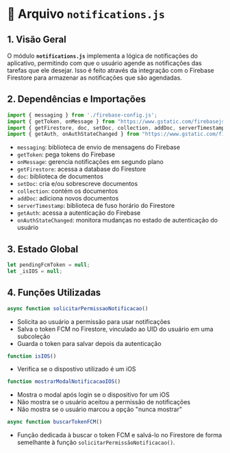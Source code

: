 # 📄 Arquivo `notifications.js`

## 1. Visão Geral

O módulo **`notifications.js`** implementa a lógica de notificações do aplicativo, permitindo com que o usuário agende as notificações das tarefas que ele desejar. Isso é feito através da integração com o Firebase Firestore para armazenar as notificações que são agendadas.

## 2. Dependências e Importações

```js
import { messaging } from './firebase-config.js';
import { getToken, onMessage } from "https://www.gstatic.com/firebasejs/11.6.0/firebase-messaging.js";
import { getFirestore, doc, setDoc, collection, addDoc, serverTimestamp } from "https://www.gstatic.com/firebasejs/11.6.0/firebase-firestore.js";
import { getAuth, onAuthStateChanged } from "https://www.gstatic.com/firebasejs/11.6.0/firebase-auth.js";
```

* `messaging`: biblioteca de envio de mensagens do Firebase
* `getToken`: pega tokens do Firebase
* `onMessage`: gerencia notificações em segundo plano
* `getFirestore`: acessa a database do Firestore
* `doc`: biblioteca de documentos
* `setDoc`: cria e/ou sobrescreve documentos
* `collection`: contém os documentos
* `addDoc`: adiciona novos documentos
* `serverTimestamp`: biblioteca de fuso horário do Firestore
* `getAuth`: acessa a autenticação do Firebase 
* `onAuthStateChanged`: monitora mudanças no estado de autenticação do usuário

## 3. Estado Global
```js
let pendingFcmToken = null;
let _isIOS = null;
```

## 4. Funções Utilizadas

```js
async function solicitarPermissaoNotificacao()
```

* Solicita ao usuário a permissão para usar notificações
*  Salva o token FCM no Firestore, vinculado ao UID do usuário em uma subcoleção
*  Guarda o token para salvar depois da autenticação

```js
function isIOS()
```

* Verifica se o dispostivo utilizado é um iOS


```js
function mostrarModalNotificacaoIOS()
```

* Mostra o modal após login se o dispositivo for um iOS
* Não mostra se o usuário aceitou a permissão de notificações
* Não mostra se o usuário marcou a opção "nunca mostrar"

```js
async function buscarTokenFCM()
```

* Função dedicada à buscar o token FCM e salvá-lo no Firestore de forma semelhante à função `solicitarPermissãoNotificacao()`. 

